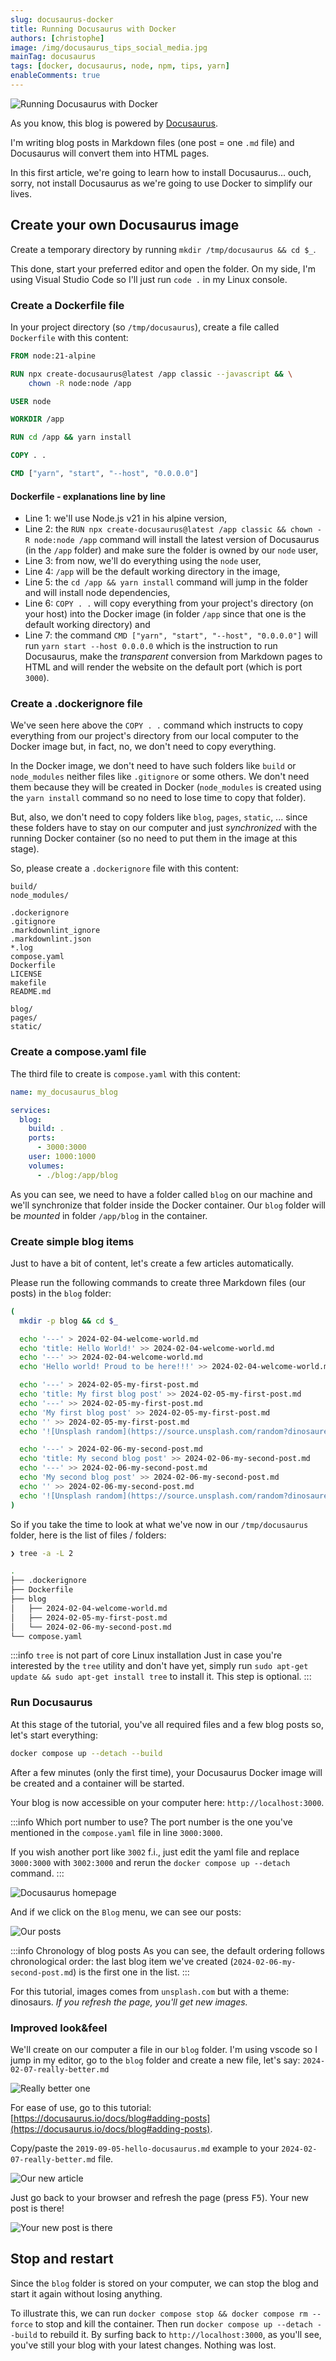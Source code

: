 ```yaml
---
slug: docusaurus-docker
title: Running Docusaurus with Docker
authors: [christophe]
image: /img/docusaurus_tips_social_media.jpg
mainTag: docusaurus
tags: [docker, docusaurus, node, npm, tips, yarn]
enableComments: true
---
```

![Running Docusaurus with Docker](/img/docusaurus_tips_banner.jpg)

As you know, this blog is powered by [Docusaurus](https://docusaurus.io/).

I'm writing blog posts in Markdown files (one post = one `.md` file) and Docusaurus will convert them into HTML pages.

In this first article, we're going to learn how to install Docusaurus... ouch, sorry, not install Docusaurus as we're going to use Docker to simplify our lives.

<!-- truncate -->

## Create your own Docusaurus image

Create a temporary directory by running `mkdir /tmp/docusaurus && cd $_`.

This done, start your preferred editor and open the folder. On my side, I'm using Visual Studio Code so I'll just run `code .` in my Linux console.

### Create a Dockerfile file

In your project directory (so `/tmp/docusaurus`), create a file called `Dockerfile` with this content:

<Snippets filename="/tmp/docusaurus/Dockerfile">

```Dockerfile
FROM node:21-alpine

RUN npx create-docusaurus@latest /app classic --javascript && \
    chown -R node:node /app

USER node

WORKDIR /app

RUN cd /app && yarn install

COPY . .

CMD ["yarn", "start", "--host", "0.0.0.0"]
```

</Snippets>

#### Dockerfile - explanations line by line

* Line 1: we'll use Node.js v21 in his alpine version,
* Line 2: the `RUN npx create-docusaurus@latest /app classic && chown -R node:node /app` command will install the latest version of Docusaurus (in the `/app` folder) and make sure the folder is owned by our `node` user,
* Line 3: from now, we'll do everything using the `node` user,
* Line 4: `/app` will be the default working directory in the image,
* Line 5: the `cd /app && yarn install` command will jump in the folder and will install node dependencies,
* Line 6: `COPY . .` will copy everything from your project's directory (on your host) into the Docker image (in folder `/app` since that one is the default working directory) and
* Line 7: the command `CMD ["yarn", "start", "--host", "0.0.0.0"]` will run `yarn start --host 0.0.0.0` which is the instruction to run Docusaurus, make the *transparent* conversion from Markdown pages to HTML and will render the website on the default port (which is port `3000`).

### Create a .dockerignore file

We've seen here above the `COPY . .` command which instructs to copy everything from our project's directory from our local computer to the Docker image but, in fact, no, we don't need to copy everything.

In the Docker image, we don't need to have such folders like `build` or `node_modules` neither files like `.gitignore` or some others. We don't need them because they will be created in Docker (`node_modules` is created using the `yarn install` command so no need to lose time to copy that folder).

But, also, we don't need to copy folders like `blog`, `pages`, `static`, ... since these folders have to stay on our computer and just *synchronized* with the running Docker container (so no need to put them in the image at this stage).

So, please create a `.dockerignore` file with this content:

<Snippets filename=".dockerignore">

```text
build/
node_modules/

.dockerignore
.gitignore
.markdownlint_ignore
.markdownlint.json
*.log
compose.yaml
Dockerfile
LICENSE
makefile
README.md

blog/
pages/
static/
```

</Snippets>

### Create a compose.yaml file

The third file to create is `compose.yaml` with this content:

<Snippets filename="compose.yaml">

```yaml
name: my_docusaurus_blog

services:
  blog:
    build: .
    ports:
      - 3000:3000
    user: 1000:1000
    volumes:
      - ./blog:/app/blog
```

</Snippets>

As you can see, we need to have a folder called `blog` on our machine and we'll synchronize that folder inside the Docker container. Our `blog` folder will be *mounted* in folder `/app/blog` in the container.

### Create simple blog items

Just to have a bit of content, let's create a few articles automatically.

Please run the following commands to create three Markdown files (our posts) in the `blog` folder:

```bash
(
  mkdir -p blog && cd $_

  echo '---' > 2024-02-04-welcome-world.md
  echo 'title: Hello World!' >> 2024-02-04-welcome-world.md
  echo '---' >> 2024-02-04-welcome-world.md
  echo 'Hello world! Proud to be here!!!' >> 2024-02-04-welcome-world.md

  echo '---' > 2024-02-05-my-first-post.md
  echo 'title: My first blog post' >> 2024-02-05-my-first-post.md
  echo '---' >> 2024-02-05-my-first-post.md
  echo 'My first blog post' >> 2024-02-05-my-first-post.md
  echo '' >> 2024-02-05-my-first-post.md
  echo '![Unsplash random](https://source.unsplash.com/random?dinosaure)' >> 2024-02-05-my-first-post.md

  echo '---' > 2024-02-06-my-second-post.md
  echo 'title: My second blog post' >> 2024-02-06-my-second-post.md
  echo '---' >> 2024-02-06-my-second-post.md
  echo 'My second blog post' >> 2024-02-06-my-second-post.md
  echo '' >> 2024-02-06-my-second-post.md
  echo '![Unsplash random](https://source.unsplash.com/random?dinosaure)' >> 2024-02-06-my-second-post.md
)
```

So if you take the time to look at what we've now in our `/tmp/docusaurus` folder, here is the list of files / folders:

```bash
❯ tree -a -L 2

.
├── .dockerignore
├── Dockerfile
├── blog
│   ├── 2024-02-04-welcome-world.md
│   ├── 2024-02-05-my-first-post.md
│   └── 2024-02-06-my-second-post.md
└── compose.yaml
```

:::info `tree` is not part of core Linux installation
Just in case you're interested by the `tree` utility and don't have yet, simply run `sudo apt-get update && sudo apt-get install tree` to install it. This step is optional.
:::

### Run Docusaurus

At this stage of the tutorial, you've all required files and a few blog posts so, let's start everything:

```bash
docker compose up --detach --build
```

After a few minutes (only the first time), your Docusaurus Docker image will be created and a container will be started.

Your blog is now accessible on your computer here: `http://localhost:3000`.

:::info Which port number to use?
The port number is the one you've mentioned in the `compose.yaml` file in line `3000:3000`.

If you wish another port like `3002` f.i., just edit the yaml file and replace `3000:3000` with `3002:3000` and rerun the `docker compose up --detach` command.
:::

![Docusaurus homepage](./images/homepage.png)

And if we click on the `Blog` menu, we can see our posts:

![Our posts](./images/posts.png)

:::info Chronology of blog posts
As you can see, the default ordering follows chronological order: the last blog item we've created (`2024-02-06-my-second-post.md`) is the first one in the list.
:::

For this tutorial, images comes from `unsplash.com` but with a theme: dinosaurs. *If you refresh the page, you'll get new images.*

### Improved look&feel

We'll create on our computer a file in our `blog` folder. I'm using vscode so I jump in my editor, go to the `blog` folder and create a new file, let's say: `2024-02-07-really-better.md`

![Really better one](./images/vscode.png)

For ease of use, go to this tutorial: [https://docusaurus.io/docs/blog#adding-posts](https://docusaurus.io/docs/blog#adding-posts).

Copy/paste the `2019-09-05-hello-docusaurus.md` example to your `2024-02-07-really-better.md` file.

![Our new article](./images/vscode-article.png)

Just go back to your browser and refresh the page (press <kbd>F5</kbd>). Your new post is there!

![Your new post is there](./images/with-new-post.png)

## Stop and restart

Since the `blog` folder is stored on your computer, we can stop the blog and start it again without losing anything.

To illustrate this, we can run `docker compose stop && docker compose rm --force` to stop and kill the container. Then run `docker compose up --detach --build` to rebuild it. By surfing back to `http://localhost:3000`, as you'll see, you've still your blog with your latest changes. Nothing was lost.

